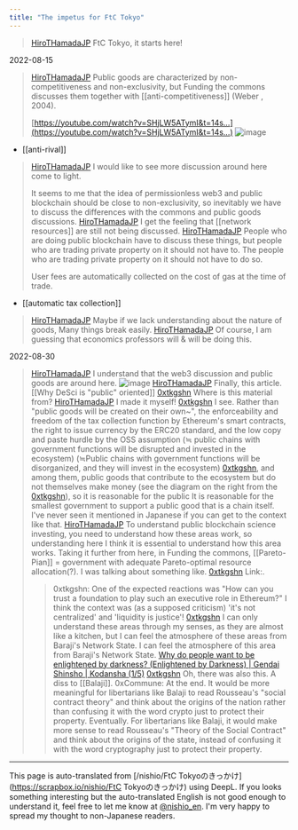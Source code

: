 ```yaml
---
title: "The impetus for FtC Tokyo"
---
```


> [HiroTHamadaJP](https://x.com/HiroTHamadaJP/status/1559132839983337473) FtC Tokyo, it starts here!

2022-08-15
> [HiroTHamadaJP](https://x.com/HiroTHamadaJP/status/1559132839983337473) Public goods are characterized by non-competitiveness and non-exclusivity, but Funding the commons discusses them together with [[anti-competitiveness]] (Weber , 2004).
>
>  [https://youtube.com/watch?v=SHjLW5ATymI&t=14s…](https://youtube.com/watch?v=SHjLW5ATymI&t=14s…)
>  ![image](https://pbs.twimg.com/media/FaMlJMZaAAAdL-E?format=jpg&name=medium#.png)
- [[anti-rival]]

> [HiroTHamadaJP](https://x.com/HiroTHamadaJP/status/1559134458682707969) I would like to see more discussion around here come to light.
>
>  It seems to me that the idea of permissionless web3 and public blockchain should be close to non-exclusivity, so inevitably we have to discuss the differences with the commons and public goods discussions.
> [HiroTHamadaJP](https://x.com/HiroTHamadaJP/status/1559138992410722304) I get the feeling that [[network resources]] are still not being discussed.
> [HiroTHamadaJP](https://x.com/HiroTHamadaJP/status/1559141726358577152) People who are doing public blockchain have to discuss these things, but people who are trading private property on it should not have to. The people who are trading private property on it should not have to do so.
>
>  User fees are automatically collected on the cost of gas at the time of trade.
- [[automatic tax collection]]

> [HiroTHamadaJP](https://x.com/HiroTHamadaJP/status/1559142423741476864) Maybe if we lack understanding about the nature of goods,
>  Many things break easily.
> [HiroTHamadaJP](https://x.com/HiroTHamadaJP/status/1559168178420592640) Of course, I am guessing that economics professors will & will be doing this.

2022-08-30
> [HiroTHamadaJP](https://x.com/HiroTHamadaJP/status/1564273473295646722) I understand that the web3 discussion and public goods are around here.
>  ![image](https://pbs.twimg.com/media/FbVqUj-acAAAJsM?format=jpg&name=medium#.png)
> [HiroTHamadaJP](https://x.com/HiroTHamadaJP/status/1691138832446754816) Finally, this article.
>   [[Why DeSci is "public" oriented]]
> [0xtkgshn](https://x.com/0xtkgshn/status/1564274478120861696) Where is this material from?
> [HiroTHamadaJP](https://x.com/HiroTHamadaJP/status/1564274533112385536) I made it myself!
> [0xtkgshn](https://x.com/0xtkgshn/status/1564275103533531138) I see. Rather than "public goods will be created on their own~", the enforceability and freedom of the tax collection function by Ethereum's smart contracts, the right to issue currency by the ERC20 standard, and the low copy and paste hurdle by the OSS assumption (≒ public chains with government functions will be disrupted and invested in the ecosystem) (≒Public chains with government functions will be disorganized, and they will invest in the ecosystem)
> [0xtkgshn](https://x.com/0xtkgshn/status/1564275486377021440), and among them, public goods that contribute to the ecosystem but do not themselves make money (see the diagram on the right from the [0xtkgshn](https://x.com/0xtkgshn/status/1564275486377021440)), so it is reasonable for the public It is reasonable for the smallest government to support a public good that is a chain itself.
>  I've never seen it mentioned in Japanese if you can get to the context like that.
> [HiroTHamadaJP](https://x.com/HiroTHamadaJP/status/1564276392027914240) To understand public blockchain science investing, you need to understand how these areas work, so understanding here I think it is essential to understand how this area works.
>  Taking it further from here, in Funding the commons, [[Pareto-Pian]] = government with adequate Pareto-optimal resource allocation(?). I was talking about something like.
> [0xtkgshn](https://x.com/0xtkgshn/status/1564277168636850182) Link:.
>  >0xtkgshn: One of the expected reactions was "How can you trust a foundation to play such an executive role in Ethereum?" I think the context was (as a supposed criticism) 'it's not centralized' and 'liquidity is justice'!
> [0xtkgshn](https://x.com/0xtkgshn/status/1564278042058706946) I can only understand these areas through my senses, as they are almost like a kitchen, but I can feel the atmosphere of these areas from Baraji's Network State. I can feel the atmosphere of this area from Baraji's Network State.
>  [Why do people want to be enlightened by darkness? (Enlightened by Darkness) | Gendai Shinsho | Kodansha (1/5)](https://gendai.media/articles/-/72929)
> [0xtkgshn](https://x.com/0xtkgshn/status/1564278155162308608) Oh, there was also this. A diss to [[Balaji]].
>  >0xCommune: At the end.  It would be more meaningful for libertarians like Balaji to read Rousseau's "social contract theory" and think about the origins of the nation rather than confusing it with the word crypto just to protect their property.
>  Eventually. For libertarians like Balaji, it would make more sense to read Rousseau's "Theory of the Social Contract" and think about the origins of the state, instead of confusing it with the word cryptography just to protect their property.

---
This page is auto-translated from [/nishio/FtC Tokyoのきっかけ](https://scrapbox.io/nishio/FtC Tokyoのきっかけ) using DeepL. If you looks something interesting but the auto-translated English is not good enough to understand it, feel free to let me know at [@nishio_en](https://twitter.com/nishio_en). I'm very happy to spread my thought to non-Japanese readers.